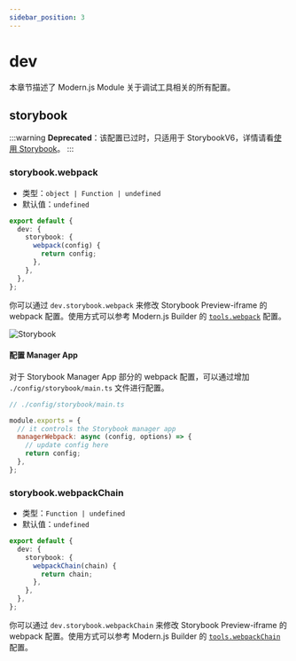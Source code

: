 ```yaml
---
sidebar_position: 3
---
```


# dev

本章节描述了 Modern.js Module 关于调试工具相关的所有配置。

## storybook

:::warning
**Deprecated**：该配置已过时，只适用于 StorybookV6，详情请看[使用 Storybook](/guide/basic/using-storybook)。
:::

### storybook.webpack

- 类型：`object | Function | undefined`
- 默认值：`undefined`

```ts
export default {
  dev: {
    storybook: {
      webpack(config) {
        return config;
      },
    },
  },
};
```

你可以通过 `dev.storybook.webpack` 来修改 Storybook Preview-iframe 的 webpack 配置。使用方式可以参考 Modern.js Builder 的 [`tools.webpack`](https://modernjs.dev/builder/api/config-tools.html#toolswebpack) 配置。

![Storybook](https://storybook.js.org/71522ac365feaf3338d7c242e53378f6/manager-preview.png)

#### 配置 Manager App

对于 Storybook Manager App 部分的 webpack 配置，可以通过增加 `./config/storybook/main.ts` 文件进行配置。

```js
// ./config/storybook/main.ts

module.exports = {
  // it controls the Storybook manager app
  managerWebpack: async (config, options) => {
    // update config here
    return config;
  },
};
```

### storybook.webpackChain

- 类型：`Function | undefined`
- 默认值：`undefined`

```ts
export default {
  dev: {
    storybook: {
      webpackChain(chain) {
        return chain;
      },
    },
  },
};
```

你可以通过 `dev.storybook.webpackChain` 来修改 Storybook Preview-iframe 的 webpack 配置。使用方式可以参考 Modern.js Builder 的 [`tools.webpackChain`](https://modernjs.dev/builder/api/config-tools.html#toolswebpackchain) 配置。
